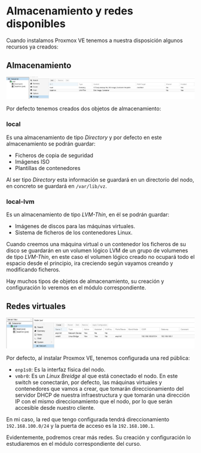 # Almacenamiento y redes disponibles

Cuando instalamos Proxmox VE tenemos a nuestra disposición algunos recursos ya creados:

## Almacenamiento

![almacenamiento](img/almacenamiento.png)

Por defecto tenemos creados dos objetos de almacenamiento:

### local

Es una almacenamiento de tipo *Directory* y por defecto en este almacenamiento se podrán guardar:

* Ficheros de copia de seguridad
* Imágenes ISO
* Plantillas de contenedores

Al ser tipo *Directory* esta información se guardará en un directorio del nodo, en concreto se guardará en `/var/lib/vz`.

### local-lvm

Es un almacenamiento de tipo *LVM-Thin*, en él se podrán guardar:

* Imágenes de discos para las máquinas virtuales.
* Sistema de ficheros de los contenedores Linux.

Cuando creemos una máquina virtual o un contenedor los ficheros de su disco se guardarán en un volumen lógico LVM de un grupo de volumenes de tipo *LVM-Thin*, en este caso el volumen lógico creado no ocupará todo el espacio desde el principio, ira creciendo según vayamos creando y modificando ficheros.

Hay muchos tipos de objetos de almacenamiento, su creación y configuración lo veremos en el módulo correspondiente.

## Redes virtuales

![redes](img/redes.png)

Por defecto, al instalar Proxmox VE, tenemos configurada una red pública:

* `enp1s0`: Es la interfaz física del nodo.
* `vmbr0`: Es un *Linux Breidge* al que está conectado el nodo. En este switch se conectarán, por defecto, las máquinas virtuales y contenedores que vamos a crear, que tomarán direccionamiento del servidor DHCP de nuestra infraestructura y que tomarán una dirección IP con el mismo direccionamiento que el nodo, por lo que serán accesible desde nuestro cliente.

En mi caso, la red que tengo configurada tendrá direccionamiento `192.168.100.0/24` y la puerta de acceso es la `192.168.100.1`.

Evidentemente, podremos crear más redes. Su creación y configuración lo estudiaremos en el módulo correspondiente del curso.
